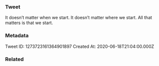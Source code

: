 ### Tweet
It doesn’t matter when we start.
It doesn’t matter where we start.
All that matters is that we start.

### Metadata
Tweet ID: 1273723161364901897
Created At: 2020-06-18T21:04:00.000Z

### Related

